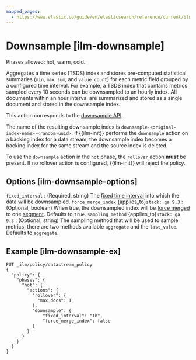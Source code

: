 ```yaml
---
mapped_pages:
  - https://www.elastic.co/guide/en/elasticsearch/reference/current/ilm-downsample.html
---
```


# Downsample [ilm-downsample]

Phases allowed: hot, warm, cold.

Aggregates a time series (TSDS) index and stores pre-computed statistical summaries (`min`, `max`, `sum`, and `value_count`) for each metric field grouped by a configured time interval. For example, a TSDS index that contains metrics sampled every 10 seconds can be downsampled to an hourly index. All documents within an hour interval are summarized and stored as a single document and stored in the downsample index.

This action corresponds to the [downsample API](https://www.elastic.co/docs/api/doc/elasticsearch/operation/operation-indices-downsample).

The name of the resulting downsample index is `downsample-<original-index-name>-<random-uuid>`. If {{ilm-init}} performs the `downsample` action on a backing index for a data stream, the downsample index becomes a backing index for the same stream and the source index is deleted.

To use the `downsample` action in the `hot` phase, the `rollover` action **must** be present. If no rollover action is configured, {{ilm-init}} will reject the policy.

## Options [ilm-downsample-options]

`fixed_interval`
:   (Required, string) The [fixed time interval](docs-content://manage-data/lifecycle/rollup/understanding-groups.md#rollup-understanding-group-intervals) into which the data will be downsampled.
`force_merge_index` {applies_to}`stack: ga 9.3`
:   (Optional, boolean) When true, the downsampled index will be [force merged](https://www.elastic.co/docs/api/doc/elasticsearch/operation/operation-indices-forcemerge) to one [segment](https://www.elastic.co/docs/api/doc/elasticsearch/operation/operation-indices-segments). Defaults to `true`.
`sampling_method` {applies_to}`stack: ga 9.3`
:   (Optional, string) The sampling method that will be used to sample metrics; there are two methods available `aggregate` and
the `last_value`. Defaults to `aggregate`.

## Example [ilm-downsample-ex]

```console
PUT _ilm/policy/datastream_policy
{
  "policy": {
    "phases": {
      "hot": {
        "actions": {
          "rollover": {
            "max_docs": 1
          },
          "downsample": {
  	          "fixed_interval": "1h",
  	          "force_merge_index": false
  	      }
        }
      }
    }
  }
}
```



